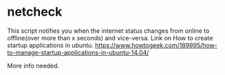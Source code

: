 # netcheck
This script notifies you when the internet status changes from online to offline(over more than x seconds) and vice-versa. 
Link on How to create startup applications in ubuntu.
https://www.howtogeek.com/189995/how-to-manage-startup-applications-in-ubuntu-14.04/


More info needed.
